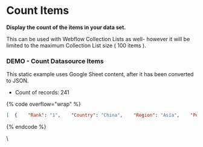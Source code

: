 # Count Items

**Display the count of the items in your data set.**

This can be used with Webflow Collection Lists as well- however it will be limited to the maximum Collection List size ( 100 items ).

### DEMO - Count Datasource Items <a href="#demo---count-datasource-items" id="demo---count-datasource-items"></a>

This static example uses Google Sheet content, after it has been converted to JSON.

* Count of records: 241

{% code overflow="wrap" %}
```json
[  {    "Rank": "1",    "Country": "China",    "Region": "Asia",    "Population": "1,411,778,724",    "Percent": "17.90%"  },  {    "Rank": "2",    "Country": "India",    "Region": "Asia",    "Population": "1,381,914,537",    "Percent": "17.50%"  },  {    "Rank": "3",    "Country": "United States",    "Region": "Americas",    "Population": "332,367,628",    "Percent": "4.21%"
```
{% endcode %}



\
